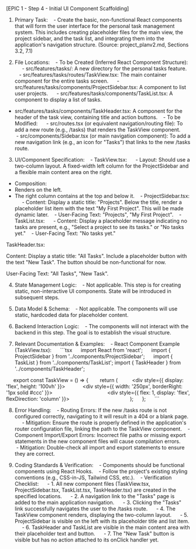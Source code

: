 [EPIC 1 - Step 4 - Initial UI Component Scaffolding]
1. Primary Task:
   - Create the basic, non-functional React components that will form the user interface for the personal task management system. This includes creating placeholder files for the main view, the project sidebar, and the task list, and integrating them into the application's navigation structure. (Source: project_planv2.md, Sections 3.2, 7.1)

2. File Locations:
   - To be Created (Inferred React Component Structure):
     - src/features/tasks/: A new directory for the personal tasks feature.
     - src/features/tasks/routes/TaskView.tsx: The main container component for the entire tasks screen.
     - src/features/tasks/components/ProjectSidebar.tsx: A component to list user projects.
     - src/features/tasks/components/TaskList.tsx: A component to display a list of tasks.
- src/features/tasks/components/TaskHeader.tsx: A component for the header of the task view, containing title and action buttons.
   - To be Modified:
     - src/routes.tsx (or equivalent navigation/routing file): To add a new route (e.g., /tasks) that renders the TaskView component.
     - src/components/Sidebar.tsx (or main navigation component): To add a new navigation link (e.g., an icon for "Tasks") that links to the new /tasks route.

3. UI/Component Specification:
   - TaskView.tsx:
     - Layout: Should use a two-column layout. A fixed-width left column for the ProjectSidebar and a flexible main content area on the right.
- Composition:
- Renders <ProjectSidebar /> on the left.
- The right column contains <TaskHeader /> at the top and <TaskList /> below it.
   - ProjectSidebar.tsx:
     - Content: Display a static title: "Projects". Below the title, render a placeholder list item with the text "My First Project". This will be made dynamic later.
   - User-Facing Text: "Projects", "My First Project".
   - TaskList.tsx:
     - Content: Display a placeholder message indicating no tasks are present, e.g., "Select a project to see its tasks." or "No tasks yet."
   - User-Facing Text: "No tasks yet."

TaskHeader.tsx:

Content: Display a static title: "All Tasks". Include a placeholder button with the text "New Task". The button should be non-functional for now.

User-Facing Text: "All Tasks", "New Task".

4. State Management Logic:
   - Not applicable. This step is for creating static, non-interactive UI components. State will be introduced in subsequent steps.

5. Data Model & Schema:
   - Not applicable. The components will use static, hardcoded data for placeholder content.

6. Backend Interaction Logic:
   - The components will not interact with the backend in this step. The goal is to establish the visual structure.

7. Relevant Documentation & Examples:
   - React Component Example (TaskView.tsx):
     ```tsx
     import React from 'react';
     import { ProjectSidebar } from '../components/ProjectSidebar';
     import { TaskList } from '../components/TaskList';
import { TaskHeader } from '../components/TaskHeader';

     export const TaskView = () => {
       return (
         <div style={{ display: 'flex', height: '100vh' }}>
           <div style={{ width: '250px', borderRight: '1px solid #ccc' }}>
             <ProjectSidebar />
           </div>
           <div style={{ flex: 1, display: 'flex', flexDirection: 'column' }}>
             <TaskHeader />
<TaskList />
           </div>
         </div>
       );
     };
     ```

8. Error Handling:
   - Routing Errors: If the new /tasks route is not configured correctly, navigating to it will result in a 404 or a blank page.
     - Mitigation: Ensure the route is properly defined in the application's router configuration file, linking the path to the TaskView component.
   - Component Import/Export Errors: Incorrect file paths or missing export statements in the new component files will cause compilation errors.
     - Mitigation: Double-check all import and export statements to ensure they are correct.

9. Coding Standards & Verification:
   - Components should be functional components using React Hooks.
   - Follow the project's existing styling conventions (e.g., CSS-in-JS, Tailwind CSS, etc.).
   - Verification Checklist:
     - 1. All new component files (TaskView.tsx, ProjectSidebar.tsx, TaskList.tsx, TaskHeader.tsx) are created in the specified locations.
     - 2. A navigation link to the "Tasks" page is added to the main application navigation.
     - 3. Clicking the "Tasks" link successfully navigates the user to the /tasks route.
     - 4. The TaskView component renders, displaying the two-column layout.
     - 5. ProjectSidebar is visible on the left with its placeholder title and list item.
     - 6. TaskHeader and TaskList are visible in the main content area with their placeholder text and button.
     - 7. The "New Task" button is visible but has no action attached to its onClick handler yet.